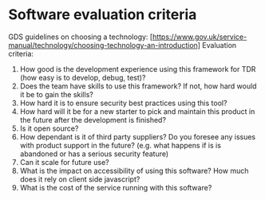 # Software evaluation criteria

GDS guidelines on choosing a technology: [https://www.gov.uk/service-manual/technology/choosing-technology-an-introduction]
Evaluation criteria:

1. How good is the development experience using this framework for TDR (how easy is to develop, debug, test)?
2. Does the team have skills to use this framework? If not, how hard would it be to gain the skills?
3. How hard it is to ensure security best practices using this tool?  
4. How hard will it be for a new starter to pick and maintain this product in the future after the development is finished? 
5. Is it open source? 
6. How dependant is it of third party suppliers?  Do you foresee any issues with product support in the future? (e.g. what happens if is is abandoned or has a serious security feature)
7. Can it scale for future use?
8. What is the impact on accessibility of using this software? How much does it rely on client side javascript?
9. What is the cost of the service running with this software?
